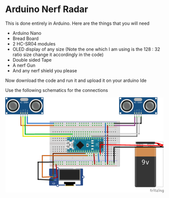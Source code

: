 # Arduino Nerf Radar
This is done entirely in Arduino. Here are the things that you will need 
+ Arduino Nano
+ Bread Board
+ 2 HC-SR04 modules
+ OLED display of any size (Note the one which I am using is the 128 : 32 ratio size change it accordingly in the code)
+ Double sided Tape
+ A nerf Gun
+ And any nerf shield you please

Now download the code and run it and upload it on your arduino Ide 

Use the following schematics for the connections 

![Hello there](schematics_bb.png)
